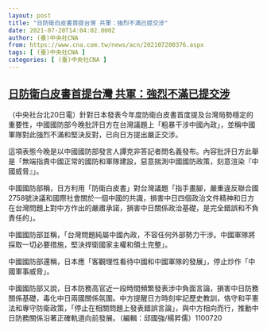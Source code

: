 ```yaml
---
layout: post
title: "日防衛白皮書首提台灣 共軍：強烈不滿已提交涉"
date: 2021-07-20T14:04:02.000Z
author: (臺)中央社CNA
from: https://www.cna.com.tw/news/acn/202107200376.aspx
tags: [ (臺)中央社CNA ]
categories: [ (臺)中央社CNA ]
---
```

<!--1626789842000-->
[日防衛白皮書首提台灣 共軍：強烈不滿已提交涉](https://www.cna.com.tw/news/acn/202107200376.aspx)
------

<div>
<div></div><div class="paragraph"><p>（中央社台北20日電）針對日本發表今年度防衛白皮書首度提及台灣局勢穩定的重要性，中國國防部今晚批評日方在台灣議題上「粗暴干涉中國內政」，並稱中國軍隊對此強烈不滿和堅決反對，已向日方提出嚴正交涉。</p><p>這項表態今晚是以中國國防部發言人譚克非答記者問名義發布。內容批評日方此舉是「無端指責中國正常的國防和軍隊建設，惡意揣測中國國防政策，刻意渲染『中國威脅』」。</p><p>中國國防部稱，日方利用「防衛白皮書」對台灣議題「指手畫腳，嚴重違反聯合國2758號決議和國際社會關於一個中國的共識，損害中日四個政治文件精神和日方在台灣問題上對中方作出的嚴肅承諾，損害中日關係政治基礎，是完全錯誤和不負責任的」。</p><p>中國國防部並稱，「台灣問題純屬中國內政，不容任何外部勢力干涉。中國軍隊將採取一切必要措施，堅決捍衛國家主權和領土完整」。</p><p>中國國防部還稱，日本應「客觀理性看待中國和中國軍隊的發展」，停止炒作「中國軍事威脅」。</p><p>中國國防部又說，日本防務高官近一段時間頻繁發表涉中負面言論，損害中日防務關係基礎，毒化中日兩國關係氛圍。中方提醒日方時刻牢記歷史教訓，恪守和平憲法和專守防衛政策，「停止在相關問題上發表錯誤言論」，與中方相向而行，推動中日防務關係沿著正確軌道向前發展。（編輯：邱國強/楊昇儒）1100720</p></div>
</div>
